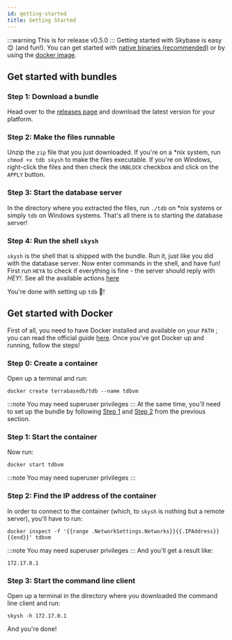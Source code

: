 ```yaml
---
id: getting-started
title: Getting Started
---
```

:::warning
This is for release v0.5.0
:::
Getting started with Skybase is easy 😊 (and fun!). You can get started with [native binaries (recommended)](#get-started-with-bundles) or by using the [docker image](#get-started-with-docker).

## Get started with bundles

### Step 1: Download a bundle

Head over to the [releases page](https://github.com/terrabasedb/terrabase/releases) and download the latest version for your platform.

### Step 2: Make the files runnable

Unzip the `zip` file that you just downloaded. If you're on a *nix system, run `chmod +x tdb skysh` to make the files executable. If you're on Windows, right-click the files and then check the `UNBLOCK` checkbox and click on the `APPLY` button.

### Step 3: Start the database server

In the directory where you extracted the files, run `./tdb` on *nix systems or simply `tdb` on Windows systems. That's all there is to starting the database server!

### Step 4: Run the shell `skysh`

`skysh` is the shell that is shipped with the bundle. Run it, just like you did with the database server. Now enter commands in the shell, and have fun! First run `HEYA` to check if everything is fine - the server should reply with _HEY!_.
See all the available actions [here](actions/overview)

You're done with setting up `tdb` 🎉!

## Get started with Docker

First of all, you need to have Docker installed and available on your `PATH` ; you can read the official guide [here](https://docs.docker.com/get-docker/). Once you've got Docker up and running, follow the steps!

### Step 0: Create a container

Open up a terminal and run:

``` 
docker create terrabasedb/tdb --name tdbvm
```

:::note
You may need superuser privileges
:::
At the same time, you'll need to set up the bundle by following [Step 1](#step-1-download-a-bundle) and [Step 2](#step-2-make-the-files-runnable) from the previous section.

### Step 1: Start the container

Now run:

``` 
docker start tdbvm
```

:::note
You may need superuser privileges
:::
### Step 2: Find the IP address of the container

In order to connect to the container (which, to `skysh` is nothing but a remote server), you'll have to run:

``` shell
docker inspect -f '{{range .NetworkSettings.Networks}}{{.IPAddress}}{{end}}' tdbvm
```

:::note
You may need superuser privileges
:::
And you'll get a result like:

``` text
172.17.0.1
```

### Step 3: Start the command line client

Open up a terminal in the directory where you downloaded the command line client and run:

``` shell
skysh -h 172.17.0.1
```

And you're done!